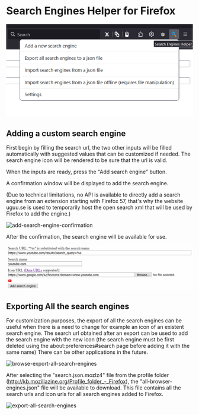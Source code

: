 # Search Engines Helper for Firefox

![menu](https://raw.githubusercontent.com/soufianesakhi/firefox-search-engines-helper/master/screenshots/menu.PNG)

## Adding a custom search engine

First begin by filling the search url, the two other inputs will be filled automatically with suggested values that can be customized if needed.
The search engine icon will be rendered to be sure that the url is valid.

When the inputs are ready, press the "Add search engine" button.

A confirmation window will be displayed to add the search engine.

(Due to technical limitations, no API is available to directly add a search engine from an extension starting with Firefox 57, that's why the website uguu.se is used to temporarily host the open search xml that will be used by Firefox to add the engine.)

![add-search-engine-confirmation](https://raw.githubusercontent.com/soufianesakhi/firefox-search-engines-helper/master/screenshots/add-search-engine-confirmation.PNG)

After the confirmation, the search engine will be available for use.

![add-search-engine](https://raw.githubusercontent.com/soufianesakhi/firefox-search-engines-helper/master/screenshots/add-search-engine.PNG)

## Exporting All the search engines

For customization purposes, the export of all the search engines can be useful when there is a need to change for example an icon of an existent search engine.
The search url obtained after an export can be used to add the search engine with the new icon (the search engine must be first deleted using the about:preferences#search page before adding it with the same name)
There can be other applications in the future.

![browse-export-all-search-engines](https://raw.githubusercontent.com/soufianesakhi/firefox-search-engines-helper/master/screenshots/browse-export-all-search-engines.PNG)

After selecting the "search.json.mozlz4" file from the profile folder (http://kb.mozillazine.org/Profile_folder_-_Firefox), the "all-browser-engines.json" file will be available to download.
This file contains all the search urls and icon urls for all search engines added to Firefox.

![export-all-search-engines](https://raw.githubusercontent.com/soufianesakhi/firefox-search-engines-helper/master/screenshots/export-all-search-engines.PNG)

